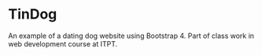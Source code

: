 # TinDog
An example of a dating dog website using Bootstrap 4. Part of class work in web development course at ITPT. 
